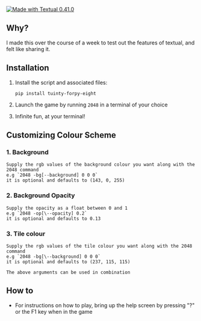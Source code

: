 [![Made with Textual 0.41.0](https://img.shields.io/badge/Made%20with-Textual-blue)](https://github.com/Textualize/textual)

## Why?
I made this over the course of a week to test out the features of textual, and felt like sharing it.

## Installation

1. Install the script and associated files:
    ```
    pip install tuinty-forpy-eight
    ```

2. Launch the game by running `2048` in a terminal of your choice

3. Infinite fun, at your terminal!

## Customizing Colour Scheme

### 1. Background
    Supply the rgb values of the background colour you want along with the 2048 command
    e.g `2048 -bg[--background] 0 0 0`
    it is optional and defaults to (143, 0, 255)

### 2. Background Opacity
    Supply the opacity as a float between 0 and 1
    e.g `2048 -op[\--opacity] 0.2`
    it is optional and defaults to 0.13

### 3. Tile colour
    Supply the rgb values of the tile colour you want along with the 2048 command
    e.g `2048 -bg[\--background] 0 0 0`
    it is optional and defaults to (237, 115, 115)

    The above arguments can be used in combination

## How to

- For instructions on how to play, bring up the help screen by pressing "?" or the F1 key when in the game
